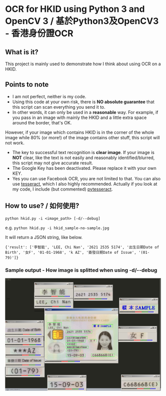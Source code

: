 # OCR for HKID using Python 3 and OpenCV 3 / 基於Python3及OpenCV3 - 香港身份證OCR

## What is it?
This project is mainly used to demonstrate how I think about using OCR on a HKID.

## Points to note

- I am not perfect, neither is my code.
- Using this code at your own risk, there is **NO absolute guarantee** that this script can scan everything you send it to.
- In other words, it can only be used in a **reasonable** way.  For example, if you pass in an image with mainly the HKID and a little extra space around the border, that's OK.

However, if your image which contains HKID is in the corner of the whole image while 80% (or more!) of the image contains other stuff, this script will not work.
- The key to successful text recognition is **clear image**.  If your image is **NOT** clear, like the text is not easily and reasonably identified/blurred, this script may not give accurate result.
- The Google Key has been deactivated.  Please replace it with your own KEY.
- Yes you can use Facebook OCR, you are not limited to that.  You can also use [tesseract](https://github.com/tesseract-ocr/tesseract), which I also highly recommended.
Actually if you look at my code, I include (but commented) [pytesseract](https://github.com/madmaze/pytesseract).

## How to use? / 如何使用?

`python hkid.py -i <image_path> [-d/--debug]`

e.g. `python hkid.py -i hkid_sample-no-sample.jpg`

It will return a JSON string, like below.

`{'result': ['李智能', 'LEE, Chi Nan', '2621 2535 5174', '出生日期Date of Birth', '女F', '01-01-1968', 'k AZ', '簽發日期Date of Issue', '(01-79)']}`

### Sample output - How image is splitted when using -d/--debug
![OCR separate image output](https://github.com/alucard001/OCR-for-HKID/raw/master/hkid-output.png)

